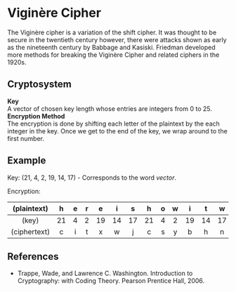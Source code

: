 # Viginère Cipher


The Viginère cipher is a variation of the shift cipher. It was thought to be 
secure in the twentieth century however, there were attacks shown as early as 
the nineteenth century by Babbage and Kasiski. Friedman developed more methods 
for breaking the Viginère Cipher and related ciphers in the 1920s.

## Cryptosystem
**Key**  
A vector of chosen key length whose entries are integers from 0 to 25.  
**Encryption Method**  
The encryption is done by shifting each letter of the plaintext by the each 
integer in the key. Once we get to the end of the key, we wrap around to the 
first number.

## Example
Key: (21, 4, 2, 19, 14, 17) - Corresponds to the word _vector_.

Encryption:

|  (plaintext) |  h  |  e  |  r  |  e  |  i  |  s  |  h  |  o  |  w  |  i  |  t  |  w  |  o  |  r  |  k  |  s  |
|    :----:    |:---:|:---:|:---:|:---:|:---:|:---:|:---:|:---:|:---:|:---:|:---:|:---:|:---:|:---:|:---:|:---:|
|     (key)    | 21  |  4  |  2  | 19  | 14  | 17  | 21  |  4  |  2  | 19  | 14  | 17  | 21  |  4  |  2  | 19  |
| (ciphertext) |  c  |  i  |  t  |  x  |  w  |  j  |  c  |  s  |  y  |  b  |  h  |  n  |  j  |  v  |  m  |  l  |

## References
 - Trappe, Wade, and Lawrence C. Washington. Introduction to Cryptography: with
   Coding Theory. Pearson Prentice Hall, 2006.